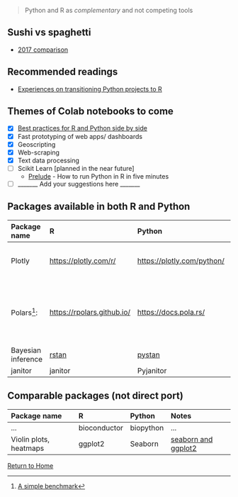
> Python and R as *complementary* and not competing tools

## Sushi vs spaghetti 
- [2017 comparison](https://www.airitilibrary.com/Article/Detail/16838602-201707-201711160005-201711160005-355-371)


## Recommended readings

- [Experiences on transitioning Python projects to R](https://towardsdatascience.com/the-starter-guide-for-transitioning-your-python-projects-to-r-8de4122b04ad)

## Themes of Colab notebooks to come

- [x] [Best practices for R and Python side by side](https://docs.google.com/presentation/d/1Tc6bMM7UWm92aahi-pleJUBNRh_fDl_D7jgNZbErbY4/)
- [x] Fast prototyping of web apps/ dashboards
- [x] Geoscripting
- [x] Web-scraping
- [x] Text data processing
- [ ] Scikit Learn [planned in the near future]
    - [Prelude](https://www.r-bloggers.com/2020/04/how-to-run-pythons-scikit-learn-in-r-in-5-minutes/) - How to run Python in R in five minutes
- [ ] _______ Add your suggestions here _______
 
## Packages available in both R and Python

| Package name | R | Python | Notes |
| :-- | :-- | :-- | :-- |
| Plotly | https://plotly.com/r/ | https://plotly.com/python/ | [side-by-side guide](https://datascientyst.com/pandas-vs-r-cheat-sheet/) |
| Polars[^1]: | https://rpolars.github.io/ | https://docs.pola.rs/ | [side-by-side guide](https://robertmitchellv.com/blog/2022-07-r-python-side-by-side/r-python-side-by-side.html), [Polars vs Pandas](https://blog.jetbrains.com/dataspell/2023/08/polars-vs-pandas-what-s-the-difference/) |
| Bayesian inference | [rstan](https://cran.r-project.org/web/packages/rstan/vignettes/rstan.html) |  [pystan](https://pystan.readthedocs.io/) | ... |
| janitor | janitor | Pyjanitor |

[^1]:[A simple benchmark](https://colab.research.google.com/drive/1N8Z7a1ULXpHV7qqZZ-lLmQ1cHjnkJ7XW)



## Comparable packages (not direct port) 

| Package name | R | Python | Notes |
| :-- | :-- | :-- | :-- |
| ... | bioconductor | biopython | ... |
| Violin plots, heatmaps  | ggplot2 | Seaborn | [seaborn and ggplot2](https://medium.com/@oneymavenessa/an-alliance-python-and-r-seaborn-and-ggplot2-233864b77bc4)|


[Return to Home](https://bccdc-dsi.github.io/Python-Git-workshop/)
